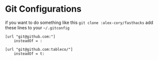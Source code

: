 Git Configurations
=================

if you want to do something like this `git clone :alex-cory/fasthacks` add these lines to your `~/.gitconfig`

```shell
[url "git@github.com:"]
    insteadOf = :

[url "git@github.com:tableco/"]
    insteadOf = t:
```
